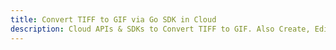 ---title: Convert TIFF to GIF via Go SDK in Clouddescription: Cloud APIs & SDKs to Convert TIFF to GIF. Also Create, Edit & Render Microsoft Word & OpenOffice documents in the Cloud.---